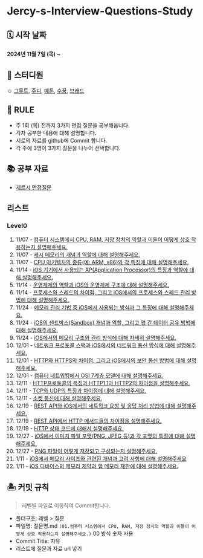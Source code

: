 # Jercy-s-Interview-Questions-Study
## 🗓 시작 날짜
#### 2024년 11월 7일 (목) ~

## 👥 스터디원
☺️ [그루트](https://github.com/Groot-94), [주디](https://github.com/Judy-999), [예톤](https://github.com/yeeton37), [수꿍](https://github.com/Jeon-Minsu), [브래드](https://github.com/bradheo65)

## 🐳 RULE
- 주 1회 (목) 전까지 3가지 면접 질문을 공부해옵니다.
- 각자 공부한 내용에 대해 설명합니다.
- 서로의 자료를 github에 Commit 합니다.
- 각 주에 3명이 3가지 질문을 나누어 선택합니다.
  
## 📚 공부 자료 
- [제르시 면접질문](https://github.com/JeaSungLEE/iOSInterviewquestions?tab=readme-ov-file)

## 리스트
### Level0
1. 11/07 - [컴퓨터 시스템에서 CPU, RAM, 저장 장치의 역할과 이들이 어떻게 상호 작용하는지 설명해주세요.](https://github.com/KTRJB/Jercy-s-Interview-Questions-Study/blob/main/01%20-%20Lv.0/01.%EC%BB%B4%ED%93%A8%ED%84%B0%20%EC%8B%9C%EC%8A%A4%ED%85%9C%EC%97%90%EC%84%9C%20CPU%2C%20RAM%2C%20%EC%A0%80%EC%9E%A5%20%EC%9E%A5%EC%B9%98%EC%9D%98%20%EC%97%AD%ED%95%A0%EA%B3%BC%20%EC%9D%B4%EB%93%A4%EC%9D%B4%20%EC%96%B4%EB%96%BB%EA%B2%8C%20%EC%83%81%ED%98%B8%20%EC%9E%91%EC%9A%A9%ED%95%98%EB%8A%94%EC%A7%80%20%EC%84%A4%EB%AA%85%ED%95%B4%EC%A3%BC%EC%84%B8%EC%9A%94.md)
2. 11/07 - [캐시 메모리의 개념과 역할에 대해 설명해주세요.](https://github.com/KTRJB/Jercy-s-Interview-Questions-Study/blob/main/01%20-%20Lv.0/02.%20%EC%BA%90%EC%8B%9C%20%EB%A9%94%EB%AA%A8%EB%A6%AC%EC%9D%98%20%EA%B0%9C%EB%85%90%EA%B3%BC%20%EC%97%AD%ED%95%A0%EC%97%90%20%EB%8C%80%ED%95%B4%20%EC%84%A4%EB%AA%85%ED%95%B4%EC%A3%BC%EC%84%B8%EC%9A%94.md)
3. 11/07 - [CPU 아키텍처의 종류(예: ARM, x86)와 각 특징에 대해 설명해주세요.](https://github.com/KTRJB/Jercy-s-Interview-Questions-Study/blob/main/01%20-%20Lv.0/03.%20CPU%20%EC%95%84%ED%82%A4%ED%85%8D%EC%B2%98%EC%9D%98%20%EC%A2%85%EB%A5%98(%EC%98%88%3A%20ARM%2C%20x86)%EC%99%80%20%EA%B0%81%20%ED%8A%B9%EC%A7%95.md)
4. 11/14 - [iOS 기기에서 사용되는 AP(Application Processor)의 특징과 역할에 대해 설명해주세요.](https://github.com/KTRJB/Jercy-s-Interview-Questions-Study/blob/main/01%20-%20Lv.0/04.%20iOS%20%EA%B8%B0%EA%B8%B0%EC%97%90%EC%84%9C%20%EC%82%AC%EC%9A%A9%EB%90%98%EB%8A%94%20AP(Application%20Processor)%EC%9D%98%20%ED%8A%B9%EC%A7%95%EA%B3%BC%20%EC%97%AD%ED%95%A0%EC%97%90%20%EB%8C%80%ED%95%B4%20%EC%84%A4%EB%AA%85%ED%95%B4%EC%A3%BC%EC%84%B8%EC%9A%94.md)
5. 11/14 - [운영체제의 역할과 iOS의 운영체제 구조에 대해 설명해주세요.]()
6. 11/14 - [프로세스와 스레드의 차이점, 그리고 iOS에서의 프로세스와 스레드 관리 방법에 대해 설명해주세요.](https://github.com/KTRJB/Jercy-s-Interview-Questions-Study/blob/main/01%20-%20Lv.0/06.%20%ED%94%84%EB%A1%9C%EC%84%B8%EC%8A%A4%EC%99%80%20%EC%8A%A4%EB%A0%88%EB%93%9C%EC%9D%98%20%EC%B0%A8%EC%9D%B4%EC%A0%90%2C%20%EA%B7%B8%EB%A6%AC%EA%B3%A0%20iOS%EC%97%90%EC%84%9C%EC%9D%98%20%ED%94%84%EB%A1%9C%EC%84%B8%EC%8A%A4%EC%99%80%20%EC%8A%A4%EB%A0%88%EB%93%9C%20%EA%B4%80%EB%A6%AC%20%EB%B0%A9%EB%B2%95%EC%97%90%20%EB%8C%80%ED%95%B4%20%EC%84%A4%EB%AA%85%ED%95%B4%EC%A3%BC%EC%84%B8%EC%9A%94.md)
7. 11/24 - [메모리 관리 기법 중 iOS에서 사용되는 방식과 그 특징에 대해 설명해주세요.](https://github.com/KTRJB/Jercy-s-Interview-Questions-Study/blob/main/01%20-%20Lv.0/07.%20%EB%A9%94%EB%AA%A8%EB%A6%AC%20%EA%B4%80%EB%A6%AC%20%EA%B8%B0%EB%B2%95%20%EC%A4%91%20iOS%EC%97%90%EC%84%9C%20%EC%82%AC%EC%9A%A9%EB%90%98%EB%8A%94%20%EB%B0%A9%EC%8B%9D%EA%B3%BC%20%EA%B7%B8%20%ED%8A%B9%EC%A7%95%EC%97%90%20%EB%8C%80%ED%95%B4%20%EC%84%A4%EB%AA%85%ED%95%B4%EC%A3%BC%EC%84%B8%EC%9A%94.md)
8. 11/24 - [iOS의 샌드박스(Sandbox) 개념과 역할, 그리고 앱 간 데이터 공유 방법에 대해 설명해주세요.](https://github.com/KTRJB/Jercy-s-Interview-Questions-Study/blob/main/01%20-%20Lv.0/08.%20iOS%EC%9D%98%20%EC%83%8C%EB%93%9C%EB%B0%95%EC%8A%A4(Sandbox)%20%EA%B0%9C%EB%85%90%EA%B3%BC%20%EC%97%AD%ED%95%A0%2C%20%EA%B7%B8%EB%A6%AC%EA%B3%A0%20%EC%95%B1%20%EA%B0%84%20%EB%8D%B0%EC%9D%B4%ED%84%B0%20%EA%B3%B5%EC%9C%A0%20%EB%B0%A9%EB%B2%95%EC%97%90%20%EB%8C%80%ED%95%B4%20%EC%84%A4%EB%AA%85%ED%95%B4%EC%A3%BC%EC%84%B8%EC%9A%94..md)
9. 11/24 - [iOS에서의 메모리 구조와 관리 방식에 대해 자세히 설명해주세요.](https://github.com/KTRJB/Jercy-s-Interview-Questions-Study/blob/main/01%20-%20Lv.0/09.%20iOS%EC%97%90%EC%84%9C%EC%9D%98%20%EB%A9%94%EB%AA%A8%EB%A6%AC%20%EA%B5%AC%EC%A1%B0%EC%99%80%20%EA%B4%80%EB%A6%AC%20%EB%B0%A9%EC%8B%9D%EC%97%90%20%EB%8C%80%ED%95%B4%20%EC%9E%90%EC%84%B8%ED%9E%88%20%EC%84%A4%EB%AA%85%ED%95%B4%EC%A3%BC%EC%84%B8%EC%9A%94..md)
10. 12/01 - [네트워크 프로토콜 스택과 iOS에서의 네트워크 통신 방식에 대해 설명해주세요.]()
11. 12/01 - [HTTP와 HTTPS의 차이점, 그리고 iOS에서의 보안 통신 방법에 대해 설명해주세요.](https://github.com/KTRJB/Jercy-s-Interview-Questions-Study/blob/main/01%20-%20Lv.0/11.%20HTTP%EC%99%80%20HTTPS%EC%9D%98%20%EC%B0%A8%EC%9D%B4%EC%A0%90%2C%20%EA%B7%B8%EB%A6%AC%EA%B3%A0%20iOS%EC%97%90%EC%84%9C%EC%9D%98%20%EB%B3%B4%EC%95%88%20%ED%86%B5%EC%8B%A0%20%EB%B0%A9%EB%B2%95%EC%97%90%20%EB%8C%80%ED%95%B4%20%EC%84%A4%EB%AA%85%ED%95%B4%EC%A3%BC%EC%84%B8%EC%9A%94.md)
12. 12/01 - [컴퓨터 네트워킹에서 OSI 7계층 모델에 대해 설명해주세요.]()
13. 12/11 - [HTTP프로토콜의 특징과 HTTP1.1과 HTTP2의 차이점을 설명해주세요.](https://github.com/KTRJB/Jercy-s-Interview-Questions-Study/blob/main/01%20-%20Lv.0/13.HTTP%ED%94%84%EB%A1%9C%ED%86%A0%EC%BD%9C%EC%9D%98%20%ED%8A%B9%EC%A7%95%EA%B3%BC%20HTTP1.1%EA%B3%BC%20HTTP2%EC%9D%98%20%EC%B0%A8%EC%9D%B4%EC%A0%90%EC%9D%84%20%EC%84%A4%EB%AA%85%ED%95%B4%EC%A3%BC%EC%84%B8%EC%9A%94.md)
14. 12/11 - [TCP와 UDP의 특징과 차이점에 대해 설명해주세요.](https://github.com/KTRJB/Jercy-s-Interview-Questions-Study/blob/main/01%20-%20Lv.0/14.%20TCP%EC%99%80%20UDP%EC%9D%98%20%ED%8A%B9%EC%A7%95%EA%B3%BC%20%EC%B0%A8%EC%9D%B4%EC%A0%90%EC%97%90%20%EB%8C%80%ED%95%B4%20%EC%84%A4%EB%AA%85%ED%95%B4%EC%A3%BC%EC%84%B8%EC%9A%94.md)
15. 12/11 - [소켓 통신에 대해 설명해주세요.](https://github.com/KTRJB/Jercy-s-Interview-Questions-Study/blob/main/01%20-%20Lv.0/12.%20%20%EC%86%8C%EC%BC%93%20%ED%86%B5%EC%8B%A0%EC%97%90%20%EB%8C%80%ED%95%B4%20%EC%84%A4%EB%AA%85%ED%95%B4%EC%A3%BC%EC%84%B8%EC%9A%94..md)
16. 12/19 - [REST API와 iOS에서의 네트워크 요청 및 응답 처리 방법에 대해 설명해주세요.](https://github.com/KTRJB/Jercy-s-Interview-Questions-Study/blob/main/01%20-%20Lv.0/16.%20REST%20API%EC%99%80%20iOS%EC%97%90%EC%84%9C%EC%9D%98%20%EB%84%A4%ED%8A%B8%EC%9B%8C%ED%81%AC%20%EC%9A%94%EC%B2%AD%20%EB%B0%8F%20%EC%9D%91%EB%8B%B5%20%EC%B2%98%EB%A6%AC%20%EB%B0%A9%EB%B2%95%EC%97%90%20%EB%8C%80%ED%95%B4%20%EC%84%A4%EB%AA%85%ED%95%B4%EC%A3%BC%EC%84%B8%EC%9A%94.md)
17. 12/19 - [REST API에서 HTTP 메서드들의 차이점을 설명해주세요.](https://github.com/KTRJB/Jercy-s-Interview-Questions-Study/blob/main/01%20-%20Lv.0/17.%20REST%20API%EC%97%90%EC%84%9C%20HTTP%20%EB%A9%94%EC%84%9C%EB%93%9C%EB%93%A4%EC%9D%98%20%EC%B0%A8%EC%9D%B4%EC%A0%90%EC%9D%84%20%EC%84%A4%EB%AA%85%ED%95%B4%EC%A3%BC%EC%84%B8%EC%9A%94.md)
18. 12/19 - [HTTP 상태 코드에 대해서 설명해주세요.](https://github.com/KTRJB/Jercy-s-Interview-Questions-Study/blob/main/01%20-%20Lv.0/18.HTTP%20%EC%83%81%ED%83%9C%20%EC%BD%94%EB%93%9C%EC%97%90%20%EB%8C%80%ED%95%B4%EC%84%9C%20%EC%84%A4%EB%AA%85%ED%95%B4%EC%A3%BC%EC%84%B8%EC%9A%94..md)
19. 12/27 - [iOS에서 이미지 파일 포맷(PNG, JPEG 등)과 각 포맷의 특징에 대해 설명해주세요.]()
20. 12/27 - [PNG 파일이 어떻게 저장되고 구성되는지 설명해주세요.]()
21. 1/11 - [iOS에서 메모리 사이즈와 관련된 개념과 고려 사항에 대해 설명해주세요](https://github.com/KTRJB/Jercy-s-Interview-Questions-Study/blob/main/01%20-%20Lv.0/21.%20iOS%EC%97%90%EC%84%9C%20%EB%A9%94%EB%AA%A8%EB%A6%AC%20%EC%82%AC%EC%9D%B4%EC%A6%88%EC%99%80%20%EA%B4%80%EB%A0%A8%EB%90%9C%20%EA%B0%9C%EB%85%90%EA%B3%BC%20%EA%B3%A0%EB%A0%A4%20%EC%82%AC%ED%95%AD%EC%97%90%20%EB%8C%80%ED%95%B4%20%EC%84%A4%EB%AA%85%ED%95%B4%EC%A3%BC%EC%84%B8%EC%9A%94..md)
22. 1/11 - [iOS 디바이스의 메모리 제약과 앱 메모리 제한에 대해 설명해주세요.]()

## 🏝 커밋 규칙

> 레벨별 파일로 이동하여 Commit합니다.

- 폴더구조: 레벨 > 질문
- 파일명: 질문명.md `(01.컴퓨터 시스템에서 CPU, RAM, 저장 장치의 역할과 이들이 어떻게 상호 작용하는지 설명해주세요.)` 00 방식 숫자 사용
- Commit Title: 자유
- 리스트에 질문과 자료 url 넣기
